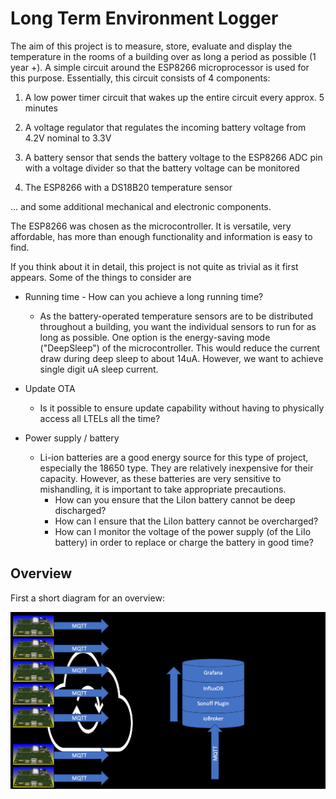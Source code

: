# Long Term Environment Logger

The aim of this project is to measure, store, evaluate and display the temperature in the rooms of a building over as long a period as possible (1 year +). A simple circuit around the ESP8266 microprocessor is used for this purpose. Essentially, this circuit consists of 4 components:

1. A low power timer circuit that wakes up the entire circuit every approx. 5 minutes

2. A voltage regulator that regulates the incoming battery voltage from 4.2V nominal to 3.3V

3. A battery sensor that sends the battery voltage to the ESP8266 ADC pin with a voltage divider so that the battery voltage can be monitored

4. The ESP8266 with a DS18B20 temperature sensor 

... and some additional mechanical and electronic components.

The ESP8266 was chosen as the microcontroller. It is versatile, very affordable, has more than enough functionality and information is easy to find.

If you think about it in detail, this project is not quite as trivial as it first appears. Some of the things to consider are

* Running time - How can you achieve a long running time?

	* As the battery-operated temperature sensors are to be distributed throughout a building, you want the individual sensors to run for as long as possible. One option is the energy-saving mode ("DeepSleep") of the microcontroller. This would reduce the current draw during deep sleep to about 14uA. However, we want to achieve single digit uA sleep current.

* Update OTA

	* Is it possible to ensure update capability without having to physically access all LTELs all the time?

* Power supply / battery
	* Li-ion batteries are a good energy source for this type of project, especially the 18650 type. They are relatively inexpensive for their capacity. However, as these batteries are very sensitive to mishandling, it is important to take appropriate precautions.
		* How can you ensure that the LiIon battery cannot be deep discharged?
		* How can I ensure that the LiIon battery cannot be overcharged?
		* How can I monitor the voltage of the power supply (of the LiIo battery) in order to replace or charge the battery in good time?

## Overview

First a short diagram for an overview:

![alt text](<https://github.com/ThomasStolt/LongTermEnvLogger/blob/master/images/PrincipleArchitecture.png>)


